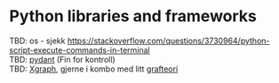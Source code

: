 # Python libraries and frameworks

TBD: os - sjekk https://stackoverflow.com/questions/3730964/python-script-execute-commands-in-terminal  
TBD: [pydant](https://pydantic-docs.helpmanual.i) (Fin for kontroll)  
TBD: [Xgraph](https://link.medium.com/EbkAQlJd0db), gjerne i kombo med litt [grafteori](https://medium.com/@pragprog/chapter-18-connecting-everything-with-graphs-aeccf2cc2cfc)  
